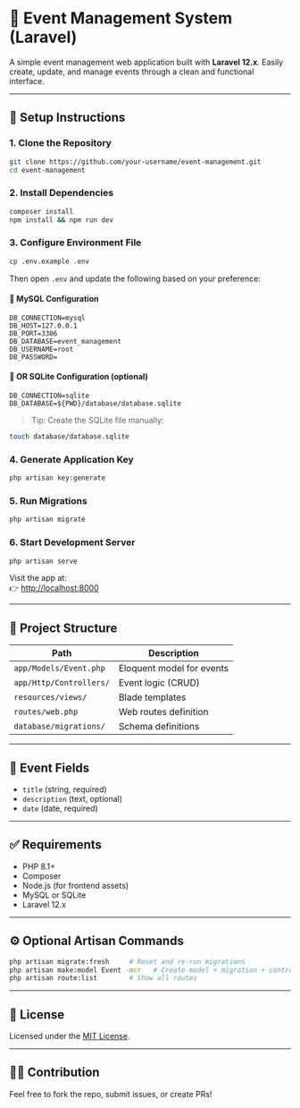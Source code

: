# 🎉 Event Management System (Laravel)

A simple event management web application built with **Laravel 12.x**. Easily create, update, and manage events through a clean and functional interface.

---

## 🚀 Setup Instructions

### 1. Clone the Repository
```bash
git clone https://github.com/your-username/event-management.git
cd event-management
```

### 2. Install Dependencies
```bash
composer install
npm install && npm run dev
```

### 3. Configure Environment File
```bash
cp .env.example .env
```

Then open `.env` and update the following based on your preference:

#### 🔹 MySQL Configuration
```env
DB_CONNECTION=mysql
DB_HOST=127.0.0.1
DB_PORT=3306
DB_DATABASE=event_management
DB_USERNAME=root
DB_PASSWORD=
```

#### 🔹 OR SQLite Configuration (optional)
```env
DB_CONNECTION=sqlite
DB_DATABASE=${PWD}/database/database.sqlite
```
> Tip: Create the SQLite file manually:
```bash
touch database/database.sqlite
```

### 4. Generate Application Key
```bash
php artisan key:generate
```

### 5. Run Migrations
```bash
php artisan migrate
```

### 6. Start Development Server
```bash
php artisan serve
```

Visit the app at:  
👉 [http://localhost:8000](http://localhost:8000)

---

## 📁 Project Structure

| Path                        | Description                 |
|-----------------------------|-----------------------------|
| `app/Models/Event.php`      | Eloquent model for events   |
| `app/Http/Controllers/`     | Event logic (CRUD)          |
| `resources/views/`          | Blade templates              |
| `routes/web.php`            | Web routes definition       |
| `database/migrations/`      | Schema definitions          |

---

## 🧪 Event Fields

- `title` (string, required)
- `description` (text, optional)
- `date` (date, required)

---

## ✅ Requirements

- PHP 8.1+
- Composer
- Node.js (for frontend assets)
- MySQL or SQLite
- Laravel 12.x

---

## ⚙️ Optional Artisan Commands

```bash
php artisan migrate:fresh     # Reset and re-run migrations
php artisan make:model Event -mcr   # Create model + migration + controller + resource
php artisan route:list        # Show all routes
```

---

## 📄 License

Licensed under the [MIT License](LICENSE).

---

## 🙋‍♀️ Contribution

Feel free to fork the repo, submit issues, or create PRs!

